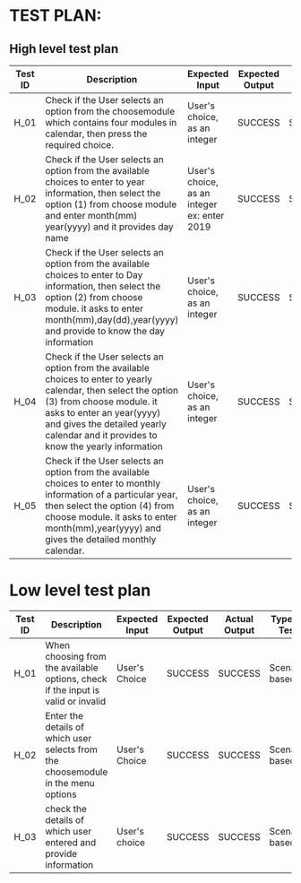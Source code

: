 # TEST PLAN:

## High level test plan

|Test ID |Description|Expected Input|Expected Output|Actual Output|Type Of Test|
|-------|-----------|--------------|------------|--------------------|------------|
|H_01   |Check if the User selects an option from the choosemodule which contains four modules in calendar, then press the required choice. | User's choice, as an integer|  SUCCESS	| SUCCESS	| Requirement based|
|H_02   | Check if the User selects an option from the available choices to enter to year information, then select the option (1) from choose module and enter month(mm) year(yyyy) and it provides day name| User's choice, as an integer ex: enter 2019|  SUCCESS	| SUCCESS	| Requirement based|
|H_03   | Check if the User selects an option from the available choices to enter to Day information, then select the option (2) from choose module. it asks to enter month(mm),day(dd),year(yyyy) and provide to know the day information  | User's choice, as an integer |  SUCCESS	| SUCCESS	| Requirement based|
|H_04   | Check if the User selects an option from the available choices to enter to yearly calendar, then select the option (3) from choose module. it asks to enter an year(yyyy) and gives the detailed yearly calendar and it provides to know the yearly information  | User's choice, as an integer |  SUCCESS	| SUCCESS	| Requirement based|
|H_05   | Check if the User selects an option from the available choices to enter to monthly information of a particular year, then select the option (4) from choose module. it asks to enter month(mm),year(yyyy) and gives the detailed monthly calendar.  | User's choice, as an integer |  SUCCESS	| SUCCESS	| Requirement based|

# Low level test plan

|Test ID |Description|Expected Input|Expected Output|Actual Output|Type Of Test|
|-------|-----------|--------------|------------|--------------------|------------|
|H_01   |When choosing from the available options, check if the input is valid or invalid |User's Choice |  SUCCESS	| SUCCESS	| Scenario based|
|H_02   |Enter the details of which user selects from the choosemodule in the menu options| User's Choice | SUCCESS	| SUCCESS	| Scenario based|
|H_03   |check the details of which user entered and provide information| User's choice|  SUCCESS	| SUCCESS	| Scenario based|
